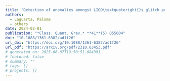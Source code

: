 ```yaml
---
title: 'Detection of anomalies amongst LIGO\textquoteright{}s glitch populations with autoencoders'
authors:
  - Laguarta, Paloma
  - others
date: 2024-02-01
publication: "*Class. Quant. Grav.* **41**(5) 055004"
doi: "10.1088/1361-6382/ad1f26"
url_doi: "https://doi.org/10.1088/1361-6382/ad1f26"
url_pdf: "https://arxiv.org/pdf/2310.03453.pdf"
# generated_on: 2025-06-07T19:50:51.084391
# featured: false
# summary: ""
# tags: []
# projects: []
---
```

